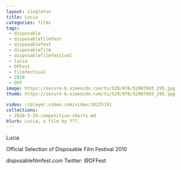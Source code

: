 ```yaml
---
layout: singleton
title: Lucia
categories: films
tags:
 - disposable
 - disposablefilmfest
 - disposablefest
 - disposablefilm
 - disposablefilmfestival
 - lucia
 - DFFest
 - filmfestival
 - 2010
 - DFF
image: https://secure-b.vimeocdn.com/ts/529/076/52907693_295.jpg
thumb: https://secure-b.vimeocdn.com/ts/529/076/52907693_295.jpg

video: //player.vimeo.com/video/10225191
collections:
 - 2010-3-24-competitive-shorts.md
blurb: Lucia, a film by ???.
---
```


Lucia

Official Selection of Disposable Film Festival 2010

disposablefilmfest.com
Twitter: @DFFest